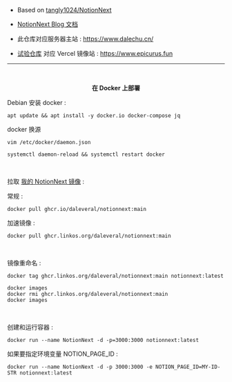
- Based on [tangly1024/NotionNext](https://github.com/tangly1024/NotionNext)

- [NotionNext Blog 文档](https://docs.tangly1024.com/article/latest)

- 此仓库对应服务器主站 : https://www.dalechu.cn/ 

- [试验仓库](https://github.com/Dalecuc/NotionNext) 对应 Vercel 镜像站 : https://www.epicurus.fun

---

<br/>

<p align="center">
    <b>在 Docker 上部署</b>
</p>

Debian 安装 docker :
```shell
apt update && apt install -y docker.io docker-compose jq
```

docker 换源
```shell
vim /etc/docker/daemon.json
```
```shell
systemctl daemon-reload && systemctl restart docker
```



<br/>

拉取 [我的 NotionNext 镜像](https://github.com/daleveral/NotionNext/pkgs/container/notionnext) :

常规 : 

```shell
docker pull ghcr.io/daleveral/notionnext:main  
```

加速镜像 : 

```shell
docker pull ghcr.linkos.org/daleveral/notionnext:main
```

<br/>

镜像重命名 :
```shell
docker tag ghcr.linkos.org/daleveral/notionnext:main notionnext:latest 
```

```shell
docker images
docker rmi ghcr.linkos.org/daleveral/notionnext:main
docker images
```

<br/>


创建和运行容器 :
```shell
docker run --name NotionNext -d -p=3000:3000 notionnext:latest 
```

如果要指定环境变量 NOTION_PAGE_ID :
```shell
docker run --name NotionNext -d -p 3000:3000 -e NOTION_PAGE_ID=MY-ID-STR notionnext:latest
```

<br/>
<br/>